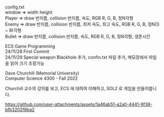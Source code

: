 config.txt<br>
window => width height<br>
Player => draw 반지름, collision 반지름, 속도, RGB R, G, B, 정N각형<br>
Enemy  => draw 반지름, collision 반지름, 최저 속도, 최고 속도, RGB R, G, B, 정N(3 ~ 8)각형<br>
Bullet => draw 반지름, collision 반지름, 속도, RGB R, G, B, 정N각형, 생존시간<br>

  ECS Game Programming <br>
  24/11/28 First Commit <br>
  24/11/29 Special weapon Blackhole 추가, confin.txt 파일 추가, 메모장에서 파일을 읽어 크기 조정가능

  Dave Churchill (Memorial University) <br>
  Computer Science 4300 - Fall 2022 

  Churchill 교수의 강의를 보고, ECS 에 대하여 이해하고, SDL2 로 게임을 만들어봅니다.

https://github.com/user-attachments/assets/1a46ab51-a2a0-4441-9f38-bfb3202f8ba2
